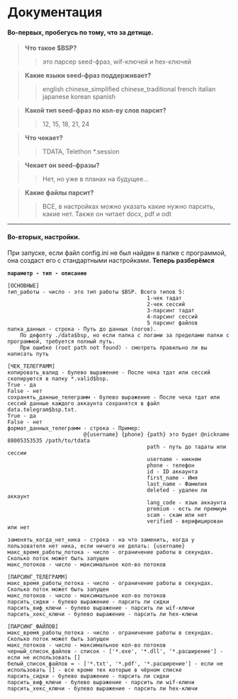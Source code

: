 # Документация

#### Во-первых, пробегусь по тому, что за детище.

> **Что такое $BSP?**
> > это парсер seed-фраз, wif-ключей и hex-ключей

> **Какие языки seed-фраз поддерживает?** 
> >  english
> >   chinese_simplified
> >   chinese_traditional
> >  french
> >  italian
> >   japanese
> >   korean
> >   spanish

> **Какой тип seed-фраз по кол-ву слов парсит?**
>> 12, 15, 18, 21, 24

>**Что чекает?**
>> TDATA, Telethon *.session

>**Чекает он seed-фразы?**
>> Нет, но уже в планах на будущее...

> **Какие файлы парсит?**
>> ВСЕ, в настройках можно указать какие нужно парсить, какие нет. Также он читает docx, pdf и odt
___

#### Во-вторых, настройки.
При запуске, если файл config.ini не был найден в папке с программой, она создаст его с стандартными настройками.
**Теперь разберёмся**
 
**`параметр - тип - описание`**
  


    
    
    [ОСНОВНЫЕ]
    тип_работы - число - это тип работы $BSP. Всего типов 5: 
											    1-чек тадат
											    2-чек сессий
											    3-парсинг тадат
											    4-парсинг сессий
											    5 парсинг файлов
	папка_данных - строка - Путь до данных (логов). 
	    По дефолту ./data$bsp, но если папка с логами за пределами папки с программой, требуется полный путь.
	    При ошибке (root path not found) - смотреть правильно ли вы написать путь
    
    [ЧЕК_ТЕЛЕГРАММ]
    копировать_валид - булево выражение - После чека тдат или сессий скопируются в папку *.valid$bsp.
    True - да
    False - нет
    сохранять_данные_телеграмм - булево выражение - После чека тдат или сессий данные каждого аккаунта сохранятся в файл data.telegram$bsp.txt.
    True - да
    False - нет
    формат_данных_телеграмм - строка - Пример:
							@{username} {phone} {path} это будет @nickname 88005353535 /path/to/tdata
											    path - путь до тадаты или сессии
											    username - никнем
											    phone - телефон
											    id - ID аккаунта
											    first_name - Имя
											    last_name - Фамилия
											    deleted - удален ли аккаунт
											    lang_code - язык аккаунта
											    premium - есть ли премиум
											    scam - скам или нет
												verified - верифицирован или нет
	
    заменять_когда_нет_ника - строка - на что заменить, когда у пользователя нет ника, если ничего не делать: {username}
    макс_время_работы_потока - число - ограничение работы в секундах. Сколько поток может быть запущен
    макс_потоков - число - максимальное кол-во потоков
    
    [ПАРСИНГ_ТЕЛЕГРАММ]
    макс_время_работы_потока - число - ограничение работы в секундах. Сколько поток может быть запущен
    макс_потоков - число - максимальное кол-во потоков
    парсить_сидки - булево выражение - парсить ли сидки
    парсить_виф_ключи - булево выражение - парсить ли wif-ключи
    парсить_хекс_ключи - булево выражение - парсить ли hex-ключи
    
    [ПАРСИНГ_ФАЙЛОВ]
    макс_время_работы_потока - число - ограничение работы в секундах. Сколько поток может быть запущен
    макс_потоков - число - максимальное кол-во потоков
    черный_список_файлов - список - ['*.exe', '*.dll', '*.расширение'] - если не использовать []
    белый_список_файлов = - ['*.txt', '*.pdf', '*.расширение'] - если не использовать [] - все кроме тех которые в чёрном списке 
    парсить_сидки - булево выражение - парсить ли сидки
    парсить_виф_ключи - булево выражение - парсить ли wif-ключи
    парсить_хекс_ключи - булево выражение - парсить ли hex-ключи

